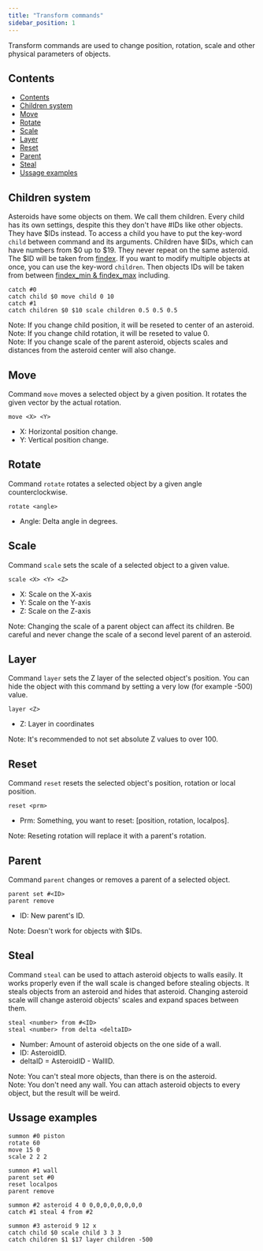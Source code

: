 ```yaml
---
title: "Transform commands"
sidebar_position: 1
---
```


Transform commands are used to change position, rotation, scale and other physical parameters
of objects.

## Contents

- [Contents](#contents)
- [Children system](#children-system)
- [Move](#move)
- [Rotate](#rotate)
- [Scale](#scale)
- [Layer](#layer)
- [Reset](#reset)
- [Parent](#parent)
- [Steal](#steal)
- [Ussage examples](#ussage-examples)

## Children system

Asteroids have some objects on them. We call them children. Every child has its own settings,
despite this they don't have #IDs like other objects. They have $IDs instead. To access a child
you have to put the key-word `child` between command and its arguments. Children have $IDs, which can have numbers from $0 up to $19.
They never repeat on the same asteroid. The $ID will be taken from [findex](../#interpreter-variables). If you want to modify multiple objects at once, you can use
the key-word `children`. Then objects IDs will be taken from between [findex_min & findex_max](../#interpreter-variables) including.

```text showLineNumbers
catch #0
catch child $0 move child 0 10
catch #1
catch children $0 $10 scale children 0.5 0.5 0.5
```

Note: If you change child position, it will be reseted to center of an asteroid.  
Note: If you change child rotation, it will be reseted to value 0.  
Note: If you change scale of the parent asteroid, objects scales and distances from the asteroid center will also change.  


## Move

Command `move` moves a selected object by a given position.
It rotates the given vector by the actual rotation.

```text showLineNumbers
move <X> <Y>
```

- X: Horizontal position change.
- Y: Vertical position change.


## Rotate

Command `rotate` rotates a selected object by a given angle counterclockwise.

```text showLineNumbers
rotate <angle>
```

- Angle: Delta angle in degrees.


## Scale

Command `scale` sets the scale of a selected object to a given value.

```text showLineNumbers
scale <X> <Y> <Z>
```

- X: Scale on the X-axis
- Y: Scale on the Y-axis
- Z: Scale on the Z-axis

Note: Changing the scale of a parent object can affect its children. Be careful and
never change the scale of a second level parent of an asteroid.


## Layer

Command `layer` sets the Z layer of the selected object's position. You can hide the object
with this command by setting a very low (for example -500) value.

```text showLineNumbers
layer <Z>
```

- Z: Layer in coordinates

Note: It's recommended to not set absolute Z values to over 100.


## Reset

Command `reset` resets the selected object's position, rotation or local position.

```text showLineNumbers
reset <prm>
```

- Prm: Something, you want to reset: [position, rotation, localpos].

Note: Reseting rotation will replace it with a parent's rotation.


## Parent

Command `parent` changes or removes a parent of a selected object.

```text showLineNumbers
parent set #<ID>
parent remove
```

- ID: New parent's ID.

Note: Doesn't work for objects with $IDs.


## Steal

Command `steal` can be used to attach asteroid objects to walls easily.
It works properly even if the wall scale is changed before stealing objects. It
steals objects from an asteroid and hides that asteroid. Changing asteroid
scale will change asteroid objects' scales and expand spaces between them.

```text showLineNumbers
steal <number> from #<ID>
steal <number> from delta <deltaID>
```

- Number: Amount of asteroid objects on the one side of a wall.
- ID: AsteroidID.
- deltaID = AsteroidID - WallID.

Note: You can't steal more objects, than there is on the asteroid.  
Note: You don't need any wall. You can attach asteroid objects to every
object, but the result will be weird.


## Ussage examples

```text showLineNumbers
summon #0 piston
rotate 60
move 15 0
scale 2 2 2

summon #1 wall
parent set #0
reset localpos
parent remove

summon #2 asteroid 4 0 0,0,0,0,0,0,0,0
catch #1 steal 4 from #2

summon #3 asteroid 9 12 x
catch child $0 scale child 3 3 3
catch children $1 $17 layer children -500
```
